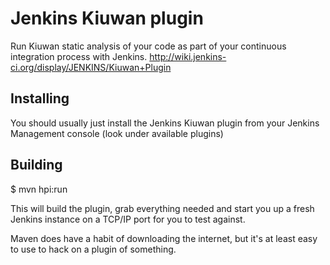 Jenkins Kiuwan plugin
=====================

Run Kiuwan static analysis of your code as part of your continuous integration process with Jenkins.
http://wiki.jenkins-ci.org/display/JENKINS/Kiuwan+Plugin


Installing
----------
You should usually just install the Jenkins Kiuwan plugin from your Jenkins
Management console (look under available plugins)


Building
--------

$ mvn hpi:run

This will build the plugin, grab everything needed and start you up a
fresh Jenkins instance on a TCP/IP port for you to test against.

Maven does have a habit of downloading the internet, but it's at least
easy to use to hack on a plugin of something.